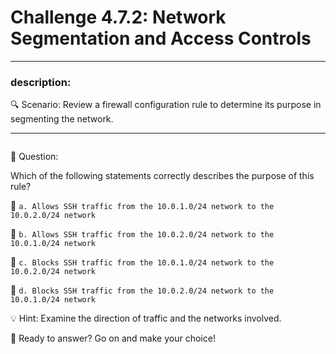 # **Challenge 4.7.2: Network Segmentation and Access Controls**

---

### **description:**

🔍 Scenario: Review a firewall configuration rule to determine its purpose in segmenting the network.

---
```plaintext

```
🤔 Question:

Which of the following statements correctly describes the purpose of this rule?

🔘 ```a. Allows SSH traffic from the 10.0.1.0/24 network to the 10.0.2.0/24 network```

🔘 ```b. Allows SSH traffic from the 10.0.2.0/24 network to the 10.0.1.0/24 network```

🔘 ```c. Blocks SSH traffic from the 10.0.1.0/24 network to the 10.0.2.0/24 network```

🔘 ```d. Blocks SSH traffic from the 10.0.2.0/24 network to the 10.0.1.0/24 network```

💡 Hint: Examine the direction of traffic and the networks involved.

🚀 Ready to answer? Go on and make your choice!